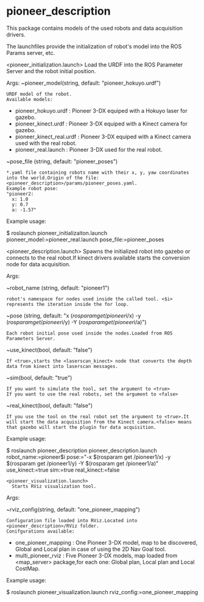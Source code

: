 # pioneer_description

  This package contains models of the used robots and data acquisition drivers.

  The launchfiles provide the initialization of robot's model into the ROS Params server, etc.
  
  <pioneer_initialization.launch>
    Load the URDF into the ROS Parameter Server and the robot initial position.

Args:
~pioneer_model(string, default: "pioneer_hokuyo.urdf")

    URDF model of the robot.
    Available models:
  - pioneer_hokuyo.urdf : Pioneer 3-DX equiped with a Hokuyo laser for gazebo.
  - pioneer_kinect.urdf : Pioneer 3-DX equiped with a Kinect camera for gazebo.
  - pioneer_kinect_real.urdf : Pioneer 3-DX equiped with a Kinect camera used with the real robot.
  - pioneer_real.launch : Pioneer 3-DX used for the real robot.

~pose_file (string, default: "pioneer_poses")

    *.yaml file containing robots name with their x, y, yaw coordinates into the world.Origin of the file: <pioneer_description>/params/pioneer_poses.yaml.
    Example robot pose:
    "pioneer2:
      x: 1.0
      y: 0.7
      a: -1.57"

Example usage:
   
  $ roslaunch pioneer_initializaiton.launch pioneer_model:=pioneer_real.launch pose_file:=pioneer_poses


  <pioneer_description.launch>
    Spawns the initialized robot into gazebo or connects to the real robot.If kinect drivers available starts the conversion node for data acquisition.

Args:

~robot_name (string, default: "pioneer1")
  
    robot's namespace for nodes used inside the called tool. <$i> represents the iteration inside the for loop.


~pose (string, default: "x $(rosparam get /pioneer$i/x) -y $(rosparam get /pioneer$i/y) -Y $(rosparam get /pioneer$i/a)")

    Each robot initial pose used inside the nodes.Loaded from ROS Parameters Server.

~use_kinect(bool, default: "false")
  
    If <true>,starts the <laserscan_kinect> node that converts the depth data from kinect into laserscan messages.

~sim(bool, default: "true")

    If you want to simulate the tool, set the argument to <true>
    If you want to use the real robots, set the argument to <false>

~real_kinect(bool, default: "false")
  
    If you use the tool on the real robot set the argument to <true>.It will start the data acquisition from the Kinect camera.<false> means that gazebo will start the plugin for data acquisition.

Example usage:

  $ roslaunch pioneer_description pioneer_description.launch robot_name:=pioneer$i pose:="-x $(rosparam get /pioneer1/x) -y $(rosparam get /pioneer1/y) -Y $(rosparam get /pioneer1/a)" use_kinect:=true sim:=true real_kinect:=false


    <pioneer_visualization.launch>
      Starts RViz visualization tool.

Args:

~rviz_config(string, default: "one_pioneer_mapping")

    Configuration file loaded into RViz.Located into <pioneer_description>/RViz folder.
    Conifgurations available:
  - one_pioneer_mapping : One Pioneer 3-DX model, map to be discovered, Global and Local plan in case of using the 2D Nav Goal tool.
  - multi_pioneer_rviz : Five Pioneer 3-DX models, map loaded from <map_server> package,for each one: Global plan, Local plan and Local CostMap. 

Example usage:
  
  $ roslaunch pioneer_visualization.launch rviz_config:=one_pioneer_mapping
